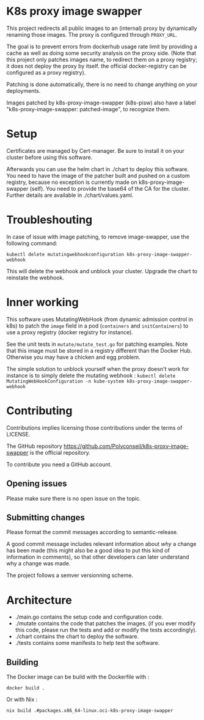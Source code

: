 # K8s proxy image swapper

This project redirects all public images to an (internal) proxy by dynamically
renaming those images. The proxy is configured through `PROXY_URL`.

The goal is to prevent errors from dockerhub usage rate limit by providing a
cache as well as doing some security analysis on the proxy side.
(Note that this project only patches images name, to redirect them on a proxy 
registry; it does not deploy the proxy by itself.
the official docker-registry can be configured as a proxy registry).

Patching is done automatically, there is no need to change anything on
your deployments.

Images patched by k8s-proxy-image-swapper (k8s-pisw) also have a label
"k8s-proxy-image-swapper: patched-image", to recognize them.

# Setup

Certificates are managed by Cert-manager. Be sure to install it on your cluster 
before using this software.

Afterwards you can use the helm chart in ./chart to deploy this software.
You need to have the image of the patcher built and pushed on a custom registry,
because no exception is currently made on k8s-proxy-image-swapper (self).
You need to provide the base64 of the CA for the cluster. Further details
are available in ./chart/values.yaml.

# Troubleshouting

In case of issue with image patching, to remove image-swapper, use the following command:

`kubectl delete mutatingwebhookconfiguration k8s-proxy-image-swapper-webhook`

This will delete the webhook and unblock your cluster. Upgrade the chart to reinstate
the webhook.

# Inner working

This software uses MutatingWebHook (from dynamic admission control in k8s)
to patch the `image` field in a pod (`containers` and `initContainers`) to
use a proxy registry (docker registry for instance).

See the unit tests in `mutate/mutate_test.go` for patching examples.
Note that this image must be stored in a registry different than the
Docker Hub. Otherwise you may have a chicken and egg problem.

The simple solution to unblock yourself when the proxy doesn't work for instance
is to simply delete the mutating webhook :
`kubectl delete MutatingWebHookConfiguration -n kube-system k8s-proxy-image-swapper-webhook`

# Contributing

Contributions implies licensing those contributions under the terms of LICENSE.

The GitHub repository https://github.com/Polyconseil/k8s-proxy-image-swapper
is the official repository.

To contribute you need a GitHub account.

## Opening issues

Please make sure there is no open issue on the topic.

## Submitting changes

Please format the commit messages according to semantic-release.

A good commit message includes relevant information about *why* a change
has been made (this might also be a good idea to put this kind of information
in comments), so that other developers can later understand why a change was made.

The project follows a semver versionning scheme.

# Architecture

- ./main.go contains the setup code and configuration code.
- ./mutate contains the code that patches the images. (if you ever modify this
code, please run the tests and add or modify the tests accordingly).
- ./chart contains the chart to deploy the software.
- ./tests contains some manifests to help test the software.


## Building
The Docker image can be build with the Dockerfile with :

```
docker build .
```

Or with Nix :

```
nix build .#packages.x86_64-linux.oci-k8s-proxy-image-swapper
```
